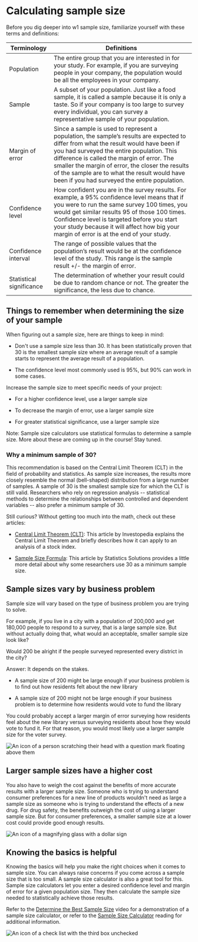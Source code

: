 Calculating sample size
=======================

Before you dig deeper into w1 sample size, familiarize yourself with these terms and definitions:

| Terminology              | Definitions                                                                                                                                                                                                                                                                                                                                                                          |
| ------------------------ | ------------------------------------------------------------------------------------------------------------------------------------------------------------------------------------------------------------------------------------------------------------------------------------------------------------------------------------------------------------------------------------ |
| Population               | The entire group that you are interested in for your study. For example, if you are surveying people in your company, the population would be all the employees in your company.                                                                                                                                                                                                     |
| Sample                   | A subset of your population. Just like a food sample, it is called a sample because it is only a taste. So if your company is too large to survey every individual, you can survey a representative sample of your population.                                                                                                                                                       |
| Margin of error          | Since a sample is used to represent a population, the sample’s results are expected to differ from what the result would have been if you had surveyed the entire population. This difference is called the margin of error. The smaller the margin of error, the closer the results of the sample are to what the result would have been if you had surveyed the entire population. |
| Confidence level         | How confident you are in the survey results. For example, a 95% confidence level means that if you were to run the same survey 100 times, you would get similar results 95 of those 100 times. Confidence level is targeted before you start your study because it will affect how big your margin of error is at the end of your study.                                             |
| Confidence interval      | The range of possible values that the population’s result would be at the confidence level of the study. This range is the sample result +/- the margin of error.                                                                                                                                                                                                                    |
| Statistical significance | The determination of whether your result could be due to random chance or not. The greater the significance, the less due to chance.                                                                                                                                                                                                                                                 |

Things to remember when determining the size of your sample
-----------------------------------------------------------

When figuring out a sample size, here are things to keep in mind:

-   Don't use a sample size less than 30. It has been statistically proven that 30 is the smallest sample size where an average result of a sample starts to represent the average result of a population.

-   The confidence level most commonly used is 95%, but 90% can work in some cases. 

Increase the sample size to meet specific needs of your project:

-   For a higher confidence level, use a larger sample size

-   To decrease the margin of error, use a larger sample size

-   For greater statistical significance, use a larger sample size

Note: Sample size calculators use statistical formulas to determine a sample size. More about these are coming up in the course! Stay tuned.

### Why a minimum sample of 30?

This recommendation is based on the Central Limit Theorem (CLT) in the field of probability and statistics. As sample size increases, the results more closely resemble the normal (bell-shaped) distribution from a large number of samples. A sample of 30 is the smallest sample size for which the CLT is still valid. Researchers who rely on regression analysis --  statistical methods to determine the relationships between controlled and dependent variables --  also prefer a minimum sample of 30.

Still curious? Without getting too much into the math, check out these articles:

-   [Central Limit Theorem (CLT)](https://www.investopedia.com/terms/c/central_limit_theorem.asp "Central Limit Theorem (CLT)"): This article by Investopedia explains the Central Limit Theorem and briefly describes how it can apply to an analysis of a stock index.

-   [Sample Size Formula](https://www.statisticssolutions.com/dissertation-resources/sample-size-calculation-and-sample-size-justification/sample-size-formula/ "Sample Size Formula"): This article by Statistics Solutions provides a little more detail about why some researchers use 30 as a minimum sample size.

Sample sizes vary by business problem
-------------------------------------

Sample size will vary based on the type of business problem you are trying to solve. 

For example, if you live in a city with a population of 200,000 and get 180,000 people to respond to a survey, that is a large sample size. But without actually doing that, what would an acceptable, smaller sample size look like? 

Would 200 be alright if the people surveyed represented every district in the city?

Answer: It depends on the stakes. 

-   A sample size of 200 might be large enough if your business problem is to find out how residents felt about the new library

-   A sample size of 200 might not be large enough if your business problem is to determine how residents would vote to fund the library

You could probably accept a larger margin of error surveying how residents feel about the new library versus surveying residents about how they would vote to fund it. For that reason, you would most likely use a larger sample size for the voter survey.

![An icon of a person scratching their head with a question mark floating above them](https://d3c33hcgiwev3.cloudfront.net/imageAssetProxy.v1/koe1D0gdTe-HtQ9IHc3v5w_53d654b1c8a54cc6a06fefceea859509_Screen-Shot-2021-01-25-at-1.10.03-PM.png?expiry=1642377600000&hmac=xbOpIQX3k5HQIg1lQYqd2F8IlMJdUImaRsYJ0wX7zXQ)

Larger sample sizes have a higher cost
--------------------------------------

You also have to weigh the cost against the benefits of more accurate results with a larger sample size. Someone who is trying to understand consumer preferences for a new line of products wouldn't need as large a sample size as someone who is trying to understand the effects of a new drug. For drug safety, the benefits outweigh the cost of using a larger sample size. But for consumer preferences, a smaller sample size at a lower cost could provide good enough results. 

![An icon of a magnifying glass with a dollar sign](https://d3c33hcgiwev3.cloudfront.net/imageAssetProxy.v1/37e3kQnbQA63t5EJ21AOUA_abd26b52acfb49f796bb8ba21783cea1_Screen-Shot-2021-01-25-at-1.08.09-PM.png?expiry=1642377600000&hmac=m6SBhTxicsFcs6y4CDYAiwr3arGfQZ3PBRYZ4EeD8zw)

Knowing the basics is helpful
-----------------------------

Knowing the basics will help you make the right choices when it comes to sample size. You can always raise concerns if you come across a sample size that is too small. A sample size calculator is also a great tool for this. Sample size calculators let you enter a desired confidence level and margin of error for a given population size. They then calculate the sample size needed to statistically achieve those results. 

Refer to the [Determine the Best Sample Size](https://www.coursera.org/learn/process-data/lecture/mSj5A/determine-the-best-sample-size "This link takes you to the Determine the Best Sample Size video in this course.") video for a demonstration of a sample size calculator, or refer to the [Sample Size Calculator](https://www.coursera.org/learn/process-data/supplement/ZqcDw/sample-size-calculator "This link takes you to the Sample Size Calculator reading in this course.") reading for additional information.

![An icon of a check list with the third box unchecked](https://d3c33hcgiwev3.cloudfront.net/imageAssetProxy.v1/R4RY1zbET-OEWNc2xI_jrA_dacca9cef1ea4417ad9ffdff1e7ca869_Screen-Shot-2021-01-25-at-1.13.19-PM.png?expiry=1642377600000&hmac=o65A3s5i8jNzH9JU-Ot9NpuPWV3hjohEYhbo8kJUWQk)